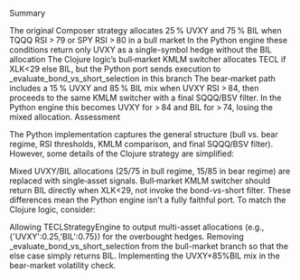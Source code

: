 Summary

The original Composer strategy allocates 25 % UVXY and 75 % BIL when TQQQ RSI > 79 or SPY RSI > 80 in a bull market
In the Python engine these conditions return only UVXY as a single-symbol hedge without the BIL allocation
The Clojure logic’s bull‑market KMLM switcher allocates TECL if XLK<29 else BIL, but the Python port sends execution to _evaluate_bond_vs_short_selection in this branch
The bear‑market path includes a 15 % UVXY and 85 % BIL mix when UVXY RSI > 84, then proceeds to the same KMLM switcher with a final SQQQ/BSV filter. In the Python engine this becomes UVXY for > 84 and BIL for > 74, losing the mixed allocation.
Assessment

The Python implementation captures the general structure (bull vs. bear regime, RSI thresholds, KMLM comparison, and final SQQQ/BSV filter). However, some details of the Clojure strategy are simplified:

Mixed UVXY/BIL allocations (25/75 in bull regime, 15/85 in bear regime) are replaced with single‑asset signals.
Bull‑market KMLM switcher should return BIL directly when XLK<29, not invoke the bond-vs-short filter.
These differences mean the Python engine isn’t a fully faithful port. To match the Clojure logic, consider:

Allowing TECLStrategyEngine to output multi-asset allocations (e.g., {'UVXY':0.25,'BIL':0.75}) for the overbought hedges.
Removing _evaluate_bond_vs_short_selection from the bull-market branch so that the else case simply returns BIL.
Implementing the UVXY+85%BIL mix in the bear-market volatility check.
